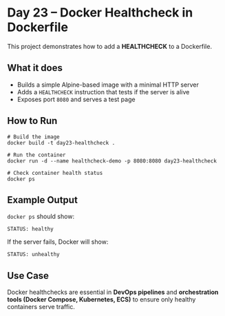 # Day 23 – Docker Healthcheck in Dockerfile

This project demonstrates how to add a **HEALTHCHECK** to a Dockerfile.

##  What it does
- Builds a simple Alpine-based image with a minimal HTTP server
- Adds a `HEALTHCHECK` instruction that tests if the server is alive
- Exposes port `8080` and serves a test page

##  How to Run
```
# Build the image
docker build -t day23-healthcheck .

# Run the container
docker run -d --name healthcheck-demo -p 8080:8080 day23-healthcheck

# Check container health status
docker ps
```
##  Example Output

`docker ps` should show:
```
STATUS: healthy
```
If the server fails, Docker will show:
```
STATUS: unhealthy
```
##  Use Case

Docker healthchecks are essential in **DevOps pipelines** and **orchestration tools (Docker Compose, Kubernetes, ECS)** to ensure only healthy containers serve traffic.
